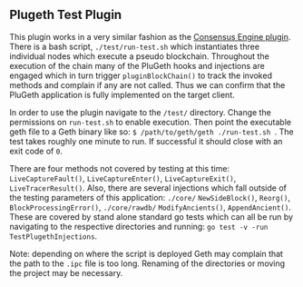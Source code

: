 ## Plugeth Test Plugin 

This plugin works in a very similar fashion as the [Consensus Engine plugin](https://github.com/openrelayxyz/plugeth-plugins/tree/master/packages/consensus-engine#readme). There is a bash script, `./test/run-test.sh` which instantiates three individual nodes which execute a pseudo blockchain. Throughout the execution of the chain many of the PluGeth hooks and injections are engaged which in turn trigger `pluginBlockChain()` to track the invoked methods and complain if any are not called. Thus we can confirm that the PluGeth application is fully implemented on the target client. 

In order to use the plugin navigate to the `/test/` directory. Change the permissions on `run-test.sh` to enable execution. Then point the executable geth file to a Geth binary like so: `$ /path/to/geth/geth ./run-test.sh `. The test takes roughly one minute to run. If successful it should close with an exit code of `0`. 

There are four methods not covered by testing at this time: `LiveCaptureFault()`, `LiveCaptureEnter()`, `LiveCaptureExit()`, `LiveTracerResult()`. Also, there are several injections which fall outside of the testing parameters of this application:     `./core/` `NewSideBlock()`, `Reorg()`, `BlockProcessingError()`, `./core/rawdb/` `ModifyAncients()`, `AppendAncient()`. These are covered by stand alone standard go tests which can all be run by navigating to the respective directories and running: `go test -v -run TestPlugethInjections`. 

Note: depending on where the script is deployed Geth may complain that the path to the `.ipc` file is too long. Renaming of the directories or moving the project may be necessary.